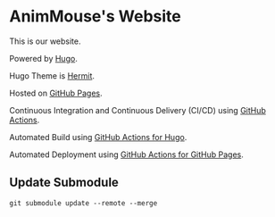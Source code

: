 # AnimMouse's Website
This is our website.

Powered by [Hugo](https://gohugo.io/).

Hugo Theme is [Hermit](https://github.com/Track3/hermit).

Hosted on [GitHub Pages](https://pages.github.com/).

Continuous Integration and Continuous Delivery (CI/CD) using [GitHub Actions](https://github.com/features/actions).

Automated Build using [GitHub Actions for Hugo](https://github.com/peaceiris/actions-hugo).

Automated Deployment using [GitHub Actions for GitHub Pages](https://github.com/peaceiris/actions-gh-pages).

## Update Submodule

```
git submodule update --remote --merge
```
